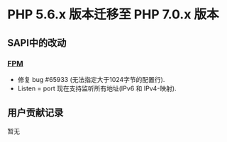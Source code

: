 # PHP 5.6.x 版本迁移至 PHP 7.0.x 版本
## SAPI中的改动
### [FPM](http://php.net/manual/en/book.fpm.php)
* 修复 bug #65933 (无法指定大于1024字节的配置行).
* Listen = port 现在支持监听所有地址(IPv6 和 IPv4-映射).

## 用户贡献记录
暂无
